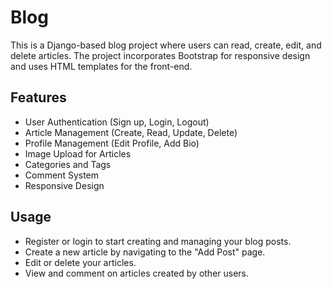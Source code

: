 # Blog
This is a Django-based blog project where users can read, create, edit, and delete articles. The project incorporates Bootstrap for responsive design and uses HTML templates for the front-end.

## Features
- User Authentication (Sign up, Login, Logout)
- Article Management (Create, Read, Update, Delete)
- Profile Management (Edit Profile, Add Bio)
- Image Upload for Articles
- Categories and Tags
- Comment System
- Responsive Design

## Usage
- Register or login to start creating and managing your blog posts.
- Create a new article by navigating to the "Add Post" page.
- Edit or delete your articles.
- View and comment on articles created by other users.

